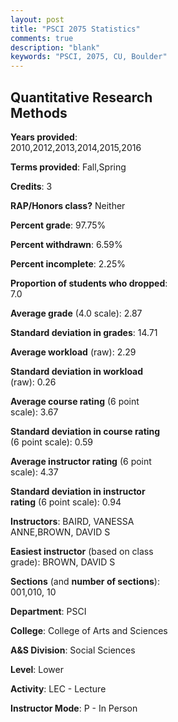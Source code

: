 ```yaml
---
layout: post
title: "PSCI 2075 Statistics"
comments: true
description: "blank"
keywords: "PSCI, 2075, CU, Boulder"
--- 
```

<head>
<script src="https://ajax.googleapis.com/ajax/libs/jquery/2.1.3/jquery.min.js"></script>
<script src="https://dl.dropboxusercontent.com/s/pc42nxpaw1ea4o9/highcharts.js?dl=0"></script>
<!-- <script src="../assets/js/highcharts.js"></script> -->
<style type="text/css">@font-face {
	font-family: "Bebas Neue";
	src: url(https://www.filehosting.org/file/details/544349/BebasNeue%20Regular.otf) format("opentype");
	}
	h1.Bebas { 
		font-family: "Bebas Neue", Verdana, Tahoma;
	}
</style>
</head>
<body>
	<div id="container" style="float: right; width: 45%; height: 88%; margin-left: 2.5%; margin-right: 2.5%;"></div>
	<script language="JavaScript">
		$(document).ready(function() {
		var chart = {type: 'column'};
		var title = {text: 'Grade Distribution'};
		var xAxis = {categories: ['A','B','C','D','F'],crosshair: true};
		var yAxis = {min: 0,title: {text: 'Percentage'}};
		var tooltip = {headerFormat: '<center><b><span style="font-size:20px">{point.key}</span></b></center>',
		               pointFormat: '<td style="padding:0"><b>{point.y:.1f}%</b></td>',
		               footerFormat: '</table>',shared: true,useHTML: true};
		var plotOptions = {column: {pointPadding: 0.0,borderWidth: 0}};  
		var credits = {enabled: false};var series= [{name: 'Percent',data: [31.61,41.88,16.61,3.66,6.25,]}];
		var json = {};
		json.chart = chart;
		json.title = title;
		json.tooltip = tooltip;
		json.xAxis = xAxis;
		json.yAxis = yAxis;  
		json.series = series;
		json.plotOptions = plotOptions;  
		json.credits = credits;
		$('#container').highcharts(json);
	});
	</script>
</body>
			   
## Quantitative Research Methods

**Years provided**: 2010,2012,2013,2014,2015,2016

**Terms provided**: Fall,Spring

**Credits**: 3

**RAP/Honors class?** Neither

**Percent grade**: 97.75%

**Percent withdrawn**: 6.59%

**Percent incomplete**: 2.25%

**Proportion of students who dropped**: 7.0

**Average grade** (4.0 scale): 2.87

**Standard deviation in grades**: 14.71

**Average workload** (raw): 2.29

**Standard deviation in workload** (raw): 0.26

**Average course rating** (6 point scale): 3.67

**Standard deviation in course rating** (6 point scale): 0.59

**Average instructor rating** (6 point scale): 4.37

**Standard deviation in instructor rating** (6 point scale): 0.94

**Instructors**: BAIRD, VANESSA ANNE,BROWN, DAVID S

**Easiest instructor** (based on class grade): BROWN, DAVID S

**Sections** (and **number of sections**): 001,010, 10

**Department**: PSCI

**College**: College of Arts and Sciences

**A&S Division**: Social Sciences

**Level**: Lower

**Activity**: LEC - Lecture

**Instructor Mode**: P  - In Person